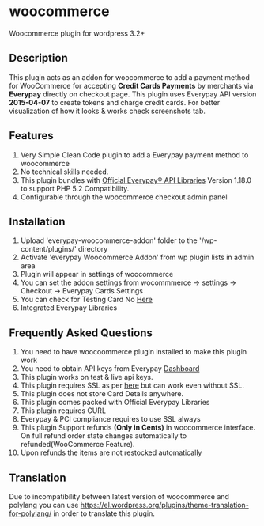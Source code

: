 # woocommerce
Woocommerce plugin for wordpress 3.2+

## Description

This plugin acts as an addon for woocommerce to add a payment method for WooCommerce for accepting **Credit Cards Payments** by merchants via **Everypay** directly on checkout page.
This plugin uses Everypay API version  **2015-04-07** to create tokens and charge credit cards. For better visualization of how it looks & works check screenshots tab.


## Features
1. Very Simple Clean Code plugin to add a Everypay payment method to woocommerce
2. No technical skills needed.
3. This plugin bundles with <a href="https://github.com/everypay/everypay-php">Official Everypay® API Libraries</a> Version 1.18.0 to support PHP 5.2 Compatibility.
4. Configurable through the woocommerce checkout admin panel

## Installation

1. Upload 'everypay-woocommerce-addon' folder to the '/wp-content/plugins/' directory
2. Activate 'everypay Woocommerce Addon' from wp plugin lists in admin area
3. Plugin will appear in settings of woocommerce
4. You can set the addon settings from  wocommmerce -> settings -> Checkout -> Everypay Cards Settings
5. You can check for Testing Card No <a href="https://everypay.gr/docs" target="_blank" >Here</a> 
6. Integrated Everypay Libraries

## Frequently Asked Questions

1. You need to have woocoommerce plugin installed to make this plugin work
2. You need to obtain API keys from Everypay <a href="https://dashboard.everypay.gr/">Dashboard</a>
3. This plugin works on test & live api keys.
4. This plugin requires SSL as per <a href="https://everypay.com/docs/ssl">here</a> but can work even without SSL.
5. This plugin does not store Card Details anywhere.
6. This plugin comes packed with Official Everypay Libraries
7. This plugin requires CURL
8. Everypay & PCI compliance requires to use SSL always
9. This plugin Support refunds **(Only in Cents)** in woocommerce interface. On full refund order state changes automatically to refunded(WooCommerce Feature).
10. Upon refunds the items are not restocked automatically

## Translation

Due to incompatibility between latest version of woocommerce and polylang you can use https://el.wordpress.org/plugins/theme-translation-for-polylang/ in order to translate this plugin.